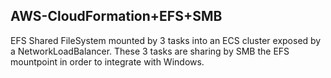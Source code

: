 ## AWS-CloudFormation+EFS+SMB

EFS Shared FileSystem mounted by 3 tasks into an ECS cluster exposed by a NetworkLoadBalancer.
These 3 tasks are sharing by SMB the EFS mountpoint in order to integrate with Windows.
